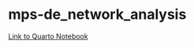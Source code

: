# mps-de_network_analysis

[Link to Quarto Notebook](https://rawcdn.githack.com/lwarode/mps-de_network_analysis/main/network_analysis_assignment_2.html?token=GHSAT0AAAAAACDMOC2AJ57LCH6IIPMDVOGQZD4WEOA)

